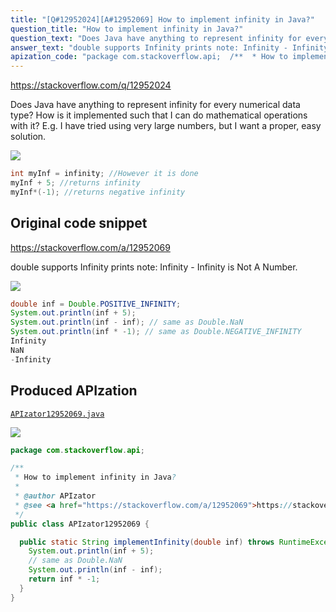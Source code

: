 ```yaml
---
title: "[Q#12952024][A#12952069] How to implement infinity in Java?"
question_title: "How to implement infinity in Java?"
question_text: "Does Java have anything to represent infinity for every numerical data type? How is it implemented such that I can do mathematical operations with it? E.g. I have tried using very large numbers, but I want a proper, easy solution."
answer_text: "double supports Infinity prints note: Infinity - Infinity is Not A Number."
apization_code: "package com.stackoverflow.api;  /**  * How to implement infinity in Java?  *  * @author APIzator  * @see <a href=\"https://stackoverflow.com/a/12952069\">https://stackoverflow.com/a/12952069</a>  */ public class APIzator12952069 {    public static String implementInfinity(double inf) throws RuntimeException {     System.out.println(inf + 5);     // same as Double.NaN     System.out.println(inf - inf);     return inf * -1;   } }"
---
```


https://stackoverflow.com/q/12952024

Does Java have anything to represent infinity for every numerical data type? How is it implemented such that I can do mathematical operations with it?
E.g.
I have tried using very large numbers, but I want a proper, easy solution.


<div class="code-logo"><img src="/stackoverflow.png" /></div>

```java
int myInf = infinity; //However it is done
myInf + 5; //returns infinity
myInf*(-1); //returns negative infinity
```


## Original code snippet

https://stackoverflow.com/a/12952069

double supports Infinity
prints
note: Infinity - Infinity is Not A Number.

<div class="code-logo"><img src="/stackoverflow.png" /></div>

```java
double inf = Double.POSITIVE_INFINITY;
System.out.println(inf + 5);
System.out.println(inf - inf); // same as Double.NaN
System.out.println(inf * -1); // same as Double.NEGATIVE_INFINITY
Infinity
NaN
-Infinity
```

## Produced APIzation

[`APIzator12952069.java`](https://github.com/pasqualesalza/apization-temp-data/raw/master/search/APIzator12952069.java)

<div class="code-logo"><img src="/apizator.png" /></div>

```java
package com.stackoverflow.api;

/**
 * How to implement infinity in Java?
 *
 * @author APIzator
 * @see <a href="https://stackoverflow.com/a/12952069">https://stackoverflow.com/a/12952069</a>
 */
public class APIzator12952069 {

  public static String implementInfinity(double inf) throws RuntimeException {
    System.out.println(inf + 5);
    // same as Double.NaN
    System.out.println(inf - inf);
    return inf * -1;
  }
}

```